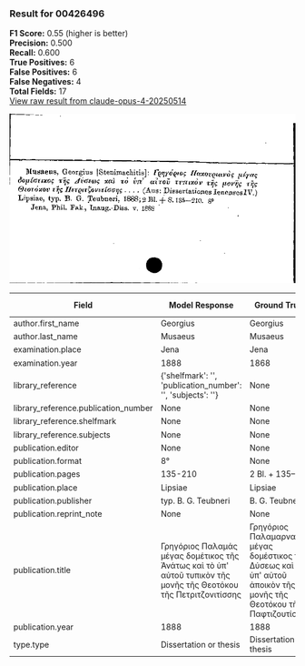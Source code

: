 ### Result for 00426496
**F1 Score:** 0.55 (higher is better)<br>**Precision:** 0.500<br>**Recall:** 0.600<br>**True Positives:** 6<br>**False Positives:** 6<br>**False Negatives:** 4<br>**Total Fields:** 17<br>[View raw result from claude-opus-4-20250514](https://github.com/RISE-UNIBAS/humanities_data_benchmark/blob/main/results/2025-09-02/T0147/request_T0147_00426496.json)

<img src="https://github.com/RISE-UNIBAS/humanities_data_benchmark/blob/main/benchmarks/zettelkatalog/images/00426496.jpg?raw=true" alt="00426496" width="600px">

| Field | Model Response | Ground Truth | Fuzzy Score | Match |
|-------|----------------|--------------|-------------|-------|
| author.first_name | Georgius | Georgius | 1.000 | ✅ |
| author.last_name | Musaeus | Musaeus | 1.000 | ✅ |
| examination.place | Jena | Jena | 1.000 | ✅ |
| examination.year | 1888 | 1868 | 0.000 | ❌ |
| library_reference | {'shelfmark': '', 'publication_number': '', 'subjects': ''} | None | 0.000 | ❌ |
| library_reference.publication_number | None | None | 1.000 | ✅ |
| library_reference.shelfmark | None | None | 1.000 | ✅ |
| library_reference.subjects | None | None | 1.000 | ✅ |
| publication.editor | None | None | 1.000 | ✅ |
| publication.format | 8° | None | 0.000 | ❌ |
| publication.pages | 135-210 | 2 Bl. + 135–210 | 0.545 | ❌ |
| publication.place | Lipsiae | Lipsiae | 1.000 | ✅ |
| publication.publisher | typ. B. G. Teubneri | B. G. Teubneri | 0.848 | ❌ |
| publication.reprint_note | None | None | 1.000 | ✅ |
| publication.title | Γρηγόριος Παλαμάς μέγας δομέτικος τῆς Ἀνάτως καὶ τὸ ὑπ' αὐτοῦ τυπικὸν τῆς μονῆς τῆς Θεοτόκου τῆς Πετριτζονιτίσσης | Γρηγόριος Παλαμαρναὺς μέγας δομέστικος τῆς Δύσεως καὶ τὸ ὑπ' αὐτοῦ ἀποικὸν τῆς μονῆς τῆς Θεοτόκου τῆς Παφτιζουτίσσης | 0.882 | ❌ |
| publication.year | 1888 | 1888 | 1.000 | ✅ |
| type.type | Dissertation or thesis | Dissertation or thesis | 1.000 | ✅ |
